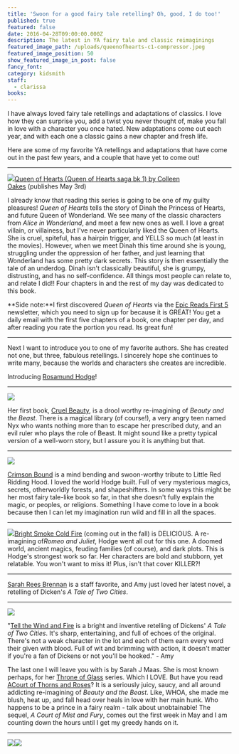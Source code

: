 ```yaml
---
title: 'Swoon for a good fairy tale retelling? Oh, good, I do too!'
published: true
featured: false
date: 2016-04-28T09:00:00.000Z
description: The latest in YA fairy tale and classic reimaginings
featured_image_path: /uploads/queenofhearts-c1-compressor.jpeg
featured_image_position: 50
show_featured_image_in_post: false
fancy_font:
category: kidsmith
staff:
  - clarissa
books:
---
```



I have always loved fairy tale retellings and adaptations of classics. I love how they can surprise you, add a twist you never thought of, make you fall in love with a character you once hated. New adaptations come out each year, and with each one a classic gains a new chapter and fresh life.

Here are some of my favorite YA retellings and adaptations that have come out in the past few years, and a couple that have yet to come out!

---

![](/uploads/versions/queen-of-hearts---x----264-400x---.jpg)[Queen of Hearts (Queen of Hearts saga bk 1) by Colleen Oakes](http://www.brooklinebooksmith-shop.com/book/9780062409720)&nbsp;(publishes May 3rd)

I already know that reading this series is going to be one of my guilty pleasures! *Queen of Hearts* tells the story of Dinah the Princess of Hearts, and future Queen of Wonderland. We see many of the classic characters from *Alice in Wonderland*, and meet a few new ones as well. I love a great villain, or villainess, but I've never particularly liked the Queen of Hearts. She is cruel, spiteful, has a hairpin trigger, and YELLS so much (at least in the movies). However, when we meet Dinah this time around she is young, struggling under the oppression of her father, and just learning that Wonderland has some pretty dark secrets. This story is then essentially the tale of an underdog. Dinah isn't classically beautiful, she is grumpy, distrusting, and has no self-confidence. All things most people can relate to, and relate I did!! Four chapters in and the rest of my day was dedicated to this book.

**Side note:**I first discovered *Queen of Hearts* via the [Epic Reads First 5](http://www.epicreads.com/first5/) newsletter, which you need to sign up for because it is GREAT! You get a daily email with the first five chapters of a book, one chapter per day, and after reading you rate the portion you read. Its great fun!

---

Next I want to introduce you to one of my favorite authors. She has created not one, but three, fabulous retellings. I sincerely hope she continues to write many, because the worlds and characters she creates are incredible.

Introducing [Rosamund Hodge](http://www.rosamundhodge.net/)!

---

![](/uploads/versions/9780062224743---x----266-400x---.jpg)

Her first book,&nbsp;[Cruel Beauty](http://www.brooklinebooksmith-shop.com/book/9780062224743), is a drool worthy re-imagining of *Beauty and the Beast*. There is a magical library (of course!), a very angry teen named Nyx who wants nothing more than to escape her prescribed duty, and an evil ruler who plays the role of Beast. It might sound like a pretty typical version of a well-worn story, but I assure you it is anything but that.

---

![](/uploads/versions/crimsonbound---x----265-400x---.jpg)

[Crimson Bound](http://www.brooklinebooksmith-shop.com/book/9780062224767) is a mind bending and swoon-worthy tribute to Little Red Ridding Hood. I loved the world Hodge built. Full of very mysterious magics, secrets, otherworldly forests, and shapeshifters. In some ways this might be her most fairy tale-like book so far, in that she doesn't fully explain the magic, or peoples, or religions. Something I have come to love in a book because then I can let my imagination run wild and fill in all the spaces.

---

![](/uploads/versions/brightsmokecoldfire---x----264-400x---.jpg)[Bright Smoke C](http://www.brooklinebooksmith-shop.com/book/9780062369413)[old Fire](http://www.brooklinebooksmith-shop.com/search/site/bright%2520smoke%2520cold%2520fire)&nbsp;(coming out in the fall) is DELICIOUS. A re-imagining of*Romeo and Juliet*, Hodge went all out for this one. A doomed world, ancient magics, feuding families (of course), and dark plots. This is Hodge's strongest work so far. Her characters are bold and stubborn, yet relatable. You won't want to miss it! Plus, isn't that cover KILLER?!

---

[Sarah Rees Brennan](http://www.brooklinebooksmith-shop.com/search/author/%22Brennan%2C%20Sarah%20Rees%22) is a staff favorite, and Amy just loved her latest novel, a retelling of Dicken's *A*&nbsp;*Tale of Two Cities*.

---

![](/uploads/versions/tellthewindandfire---x----265-400x---.jpg)

"[Tell the Wind and Fire](http://www.brooklinebooksmith-shop.com/book/9780544318175) is a bright and inventive retelling of Dickens' *A Tale of Two Cities*. It's sharp, entertaining, and full of echoes of the original. There's not a weak character in the lot and each of them earn every word their given with blood. Full of wit and brimming with action, it doesn't matter if you're a fan of Dickens or not you'll be hooked." - Amy

The last one I will leave you with is by Sarah J Maas. She is most known perhaps, for her [Throne of Glass](http://www.brooklinebooksmith-shop.com/book/9781619630345) series. Which I LOVE. But have you read [A](__notset__)[Court of Thorns and Roses](http://www.brooklinebooksmith-shop.com/book/9781619635180)? It is a seriously juicy, saucy, and all around addicting re-imagining of *Beauty and the Beast*. Like, WHOA, she made me blush, heat up, and fall head over heals in love with her main hunk. Who happens to be a prince in a fairy realm - talk about unobtainable! The sequel, *A Court of Mist and Fury*, comes out the first week in May and I am counting down the hours until I get my greedy hands on it.

---

![](/uploads/versions/courtofthornsandroses---x----267-400x---.jpg)![](/uploads/versions/courtofmistandfury---x----263-400x---.jpg)